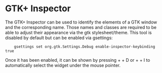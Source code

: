 # GTK+ Inspector

The GTK+ Inspector can be used to identify the elements of a GTK window and the corresponding name. Those names and classes are required to be able to adjust their appearance via the gtk stylesheet/theme. This tool is disabled by default but can be enabled via gsettings:

		gsettings set org.gtk.Settings.Debug enable-inspector-keybinding true

Once it has been enabled, it can be shown by pressing <Ctrl> + <Shift> + D or <Ctrl> + <Shift> + I to automatically select the widget under the mouse pointer.
